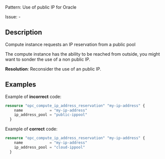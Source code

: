 Pattern: Use of public IP for Oracle

Issue: -

## Description

Compute instance requests an IP reservation from a public pool

The compute instance has the ability to be reached from outside, you might want to sonder the use of a non public IP.

**Resolution**: Reconsider the use of an public IP.

## Examples

Example of **incorrect** code:

```terraform
resource "opc_compute_ip_address_reservation" "my-ip-address" {
	name            = "my-ip-address"
	ip_address_pool = "public-ippool"
  }
```

Example of **correct** code:

```terraform
resource "opc_compute_ip_address_reservation" "my-ip-address" {
	name            = "my-ip-address"
	ip_address_pool = "cloud-ippool"
  }
```